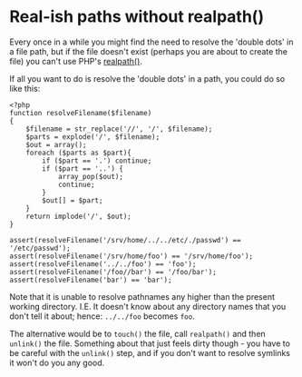 # Real-ish paths without realpath()

Every once in a while you might find the need to resolve the 'double dots' in a file path, but if the file doesn't exist (perhaps you are about to create the file) you can't use PHP's [realpath()](http://php.net/realpath). 

If all you want to do is resolve the 'double dots' in a path, you could do so like this:

    <?php
    function resolveFilename($filename)
    {
        $filename = str_replace('//', '/', $filename);
        $parts = explode('/', $filename);
        $out = array();
        foreach ($parts as $part){
            if ($part == '.') continue;
            if ($part == '..') {
                array_pop($out);
                continue;
            }
            $out[] = $part;
        }
        return implode('/', $out);
    }

    assert(resolveFilename('/srv/home/../../etc/./passwd') == '/etc/passwd');
    assert(resolveFilename('/srv/home/foo') == '/srv/home/foo');
    assert(resolveFilename('../../foo') == 'foo');
    assert(resolveFilename('/foo//bar') == '/foo/bar');
    assert(resolveFilename('bar') == 'bar');

Note that it is unable to resolve pathnames any higher than the present working directory. I.E. It doesn't know about any directory names that you don't tell it about; hence: `../../foo` becomes `foo`.

The alternative would be to `touch()` the file, call `realpath()` and then `unlink()` the file. Something about that just feels dirty though - you have to be careful with the `unlink()` step, and if you don't want to resolve symlinks it won't do you any good.
